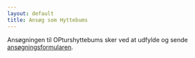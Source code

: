 ```yaml
---
layout: default
title: Ansøg som Hyttebums
---
```


<p>Ansøgningen til OPturshyttebums sker ved at udfylde og sende <a href="">ansøgningsformularen</a>.</p>